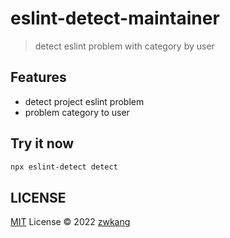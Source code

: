 # eslint-detect-maintainer

> detect eslint problem with category by user

## Features

- detect project eslint problem
- problem category to user

## Try it now

```bash
npx eslint-detect detect
```

## LICENSE

[MIT](./LICENSE) License © 2022 [zwkang](https://github.com/zwkang)
